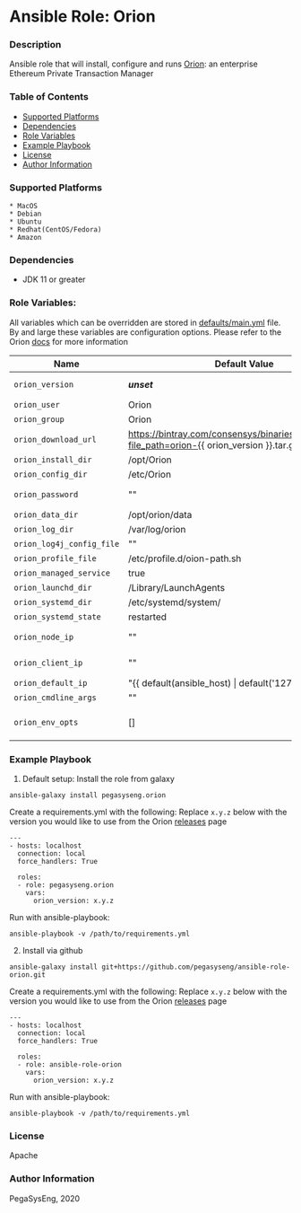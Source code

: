 # Ansible Role: Orion

### Description
Ansible role that will install, configure and runs [Orion](https://docs.orion.pegasys.tech/en/stable/): an enterprise Ethereum Private Transaction Manager

### Table of Contents
  - [Supported Platforms](#supported-platforms)
  - [Dependencies](#dependencies)
  - [Role Variables](#role-variables)
  - [Example Playbook](#example-playbook)
  - [License](#license)
  - [Author Information](#author-information)

### Supported Platforms
```
* MacOS
* Debian
* Ubuntu
* Redhat(CentOS/Fedora)
* Amazon
```

### Dependencies

* JDK 11 or greater

### Role Variables:

All variables which can be overridden are stored in [defaults/main.yml](defaults/main.yml) file. By and large these variables are configuration options. Please refer to the Orion [docs](https://Orion.hyperledger.org/en/stable/) for more information

| Name           | Default Value | Description                        |
| -------------- | ------------- | -----------------------------------|
| `orion_version` | ___unset___ |  Version of Orion to install and run. All available versions are listed on our Orion [releases](https://github.com/PegaSysEng/orion/releases) page |
| `orion_user` | Orion | Orion user |
| `orion_group` | Orion | Orion group |
| `orion_download_url` | https://bintray.com/consensys/binaries/download_file?file_path=orion-{{ orion_version }}.tar.gz"| The download tar.gz file used. You can use this if you need to retrieve Orion from a custom location such as an internal repository. |
| `orion_install_dir` | /opt/Orion | Path to install to  |
| `orion_config_dir` | /etc/Orion | Path for default configuration |
| `orion_password` | "" | Passoword for Orion to use when creating a keypair that is stored in the orion config dir |
| `orion_data_dir` | /opt/orion/data | Path for data directory|
| `orion_log_dir` | /var/log/orion | Path for logs |
| `orion_log4j_config_file` | "" | Absolute path for a custom log4j config file |
| `orion_profile_file` | /etc/profile.d/oion-path.sh | Path to allow loading Orion into the system PATH |
| `orion_managed_service` | true | Enables a systemd service (or launchd if on Darwin) |
| `orion_launchd_dir` | /Library/LaunchAgents | The default launchd directory  |
| `orion_systemd_dir` | /etc/systemd/system/ | The default systemd directory |
| `orion_systemd_state` | restarted | The default option for the systemd service state |
| `orion_node_ip` | "" | The IP that Orion uses for inter node connectivity - generally this is a public IP |
| `orion_client_ip` | "" | The IP that Orion uses for communication to Besu - generally this is a private IP |
| `orion_default_ip` | "{{ default(ansible_host) \| default('127.0.0.1') }}" | The fallback default for `orion_node_ip` and `orion_client_ip` |
| `orion_cmdline_args` | "" | Command line args that are passed in as overrides |
| `orion_env_opts` | [] | Settings passed to the JVM through `ORION_OPTS` environment variable. eg: `-agentlib:jdwp=transport=dt_socket,server=y,suspend=n,address=5005` |

### Example Playbook

1. Default setup:
Install the role from galaxy
```
ansible-galaxy install pegasyseng.orion
```

Create a requirements.yml with the following:
Replace `x.y.z` below with the version you would like to use from the Orion [releases](https://github.com/PegaSysEng/orion/releases) page
```
---
- hosts: localhost
  connection: local
  force_handlers: True

  roles:
  - role: pegasyseng.orion
    vars:
      orion_version: x.y.z

```

Run with ansible-playbook:
```
ansible-playbook -v /path/to/requirements.yml
```


2. Install via github

```
ansible-galaxy install git+https://github.com/pegasyseng/ansible-role-orion.git
```

Create a requirements.yml with the following:
Replace `x.y.z` below with the version you would like to use from the Orion [releases](https://github.com/PegaSysEng/orion/releases) page
```
---
- hosts: localhost
  connection: local
  force_handlers: True

  roles:
  - role: ansible-role-orion
    vars:
      orion_version: x.y.z

```

Run with ansible-playbook:
```
ansible-playbook -v /path/to/requirements.yml
```


### License

Apache


### Author Information

PegaSysEng, 2020
